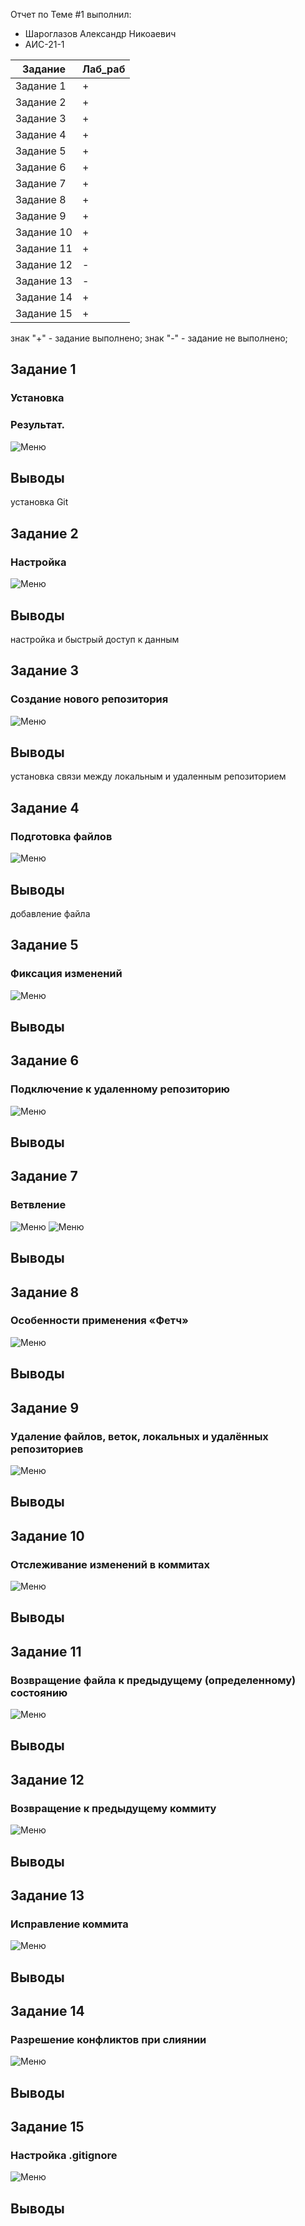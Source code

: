 Отчет по Теме #1 выполнил:
- Шароглазов Александр Никоаевич
- АИС-21-1

| Задание | Лаб_раб | 
| ------ | ------ | 
| Задание 1 | + |
| Задание 2 | + |
| Задание 3 | + |
| Задание 4 | + |
| Задание 5 | + |
| Задание 6 | + |
| Задание 7 | + |
| Задание 8 | + |
| Задание 9 | + |
| Задание 10 | + |
| Задание 11 | + |
| Задание 12 | - |
| Задание 13 | - |
| Задание 14 | + |
| Задание 15 | + |

знак "+" - задание выполнено; знак "-" - задание не выполнено;

## Задание 1
### Установка

### Результат.
![Меню](https://github.com/Ashlender/LPR/blob/lab_1/pic/01.png)

## Выводы
установка Git

## Задание 2
### Настройка
![Меню](https://github.com/Ashlender/LPR/blob/lab_1/pic/02.jpg)

## Выводы
настройка и быстрый доступ к данным

## Задание 3
### Создание нового репозитория
![Меню](https://github.com/Ashlender/LPR/blob/lab_1/pic/04.jpg)

## Выводы
установка связи между локальным и удаленным репозиторием

## Задание 4
### Подготовка файлов
![Меню](https://github.com/Ashlender/LPR/blob/lab_1/pic/05.jpg)

## Выводы
добавление файла

## Задание 5
### Фиксация изменений
![Меню](https://github.com/Ashlender/LPR/blob/lab_1/pic/06.jpg)

## Выводы

## Задание 6
### Подключение к удаленному репозиторию
![Меню](https://github.com/Ashlender/LPR/blob/lab_1/pic/09.jpg)

## Выводы

## Задание 7
### Ветвление
![Меню](https://github.com/Ashlender/LPR/blob/lab_1/pic/15.jpg)
![Меню](https://github.com/Ashlender/LPR/blob/lab_1/pic/16.jpg)
## Выводы

## Задание 8
### Особенности применения «Фетч»
![Меню](https://github.com/Ashlender/LPR/blob/lab_1/pic/17.jpg)

## Выводы

## Задание 9
### Удаление файлов, веток, локальных и удалённых репозиториев
![Меню](https://github.com/Ashlender/LPR/blob/lab_1/pic/18.jpg)

## Выводы

## Задание 10
### Отслеживание изменений в коммитах
![Меню](https://github.com/Ashlender/LPR/blob/lab_1/pic/19.jpg)

## Выводы

## Задание 11
### Возвращение файла к предыдущему (определенному) состоянию
![Меню](https://github.com/Ashlender/LPR/blob/lab_1/pic/20.jpg)

## Выводы

## Задание 12
### Возвращение к предыдущему коммиту
![Меню]()

## Выводы

## Задание 13
### Исправление коммита
![Меню](https://github.com/Ashlender/LPR/blob/lab_1/pic/21.jpg)

## Выводы

## Задание 14
### Разрешение конфликтов при слиянии
![Меню](https://github.com/Ashlender/LPR/blob/lab_1/pic/22.jpg)

## Выводы

## Задание 15
### Настройка .gitignore
![Меню](https://github.com/Ashlender/LPR/blob/lab_1/pic/23.png)
## Выводы
